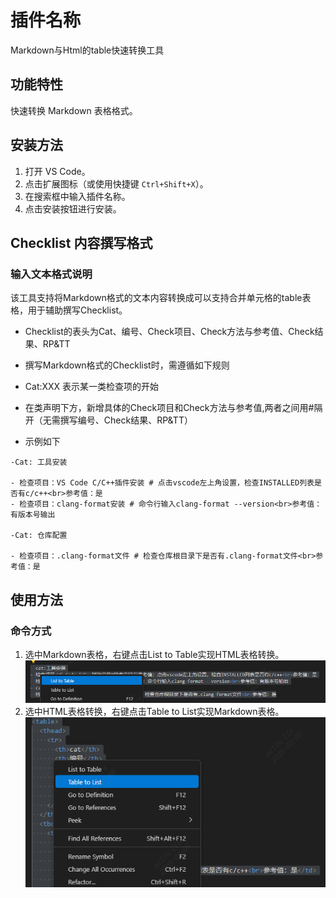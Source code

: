 # 插件名称




Markdown与Html的table快速转换工具




## 功能特性
快速转换 Markdown 表格格式。




## 安装方法
1. 打开 VS Code。
2. 点击扩展图标（或使用快捷键 `Ctrl+Shift+X`）。
3. 在搜索框中输入插件名称。
4. 点击安装按钮进行安装。




## Checklist 内容撰写格式
### 输入文本格式说明
该工具支持将Markdown格式的文本内容转换成可以支持合并单元格的table表格，用于辅助撰写Checklist。

- Checklist的表头为Cat、编号、Check项目、Check方法与参考值、Check结果、RP&TT
- 撰写Markdown格式的Checklist时，需遵循如下规则
- Cat:XXX 表示某一类检查项的开始
- 在类声明下方，新增具体的Check项目和Check方法与参考值,两者之间用#隔开（无需撰写编号、Check结果、RP&TT）

- 示例如下



```
-Cat: 工具安装

- 检查项目：VS Code C/C++插件安装 # 点击vscode左上角设置，检查INSTALLED列表是否有c/c++<br>参考值：是
- 检查项目：clang-format安装 # 命令行输入clang-format --version<br>参考值：有版本号输出

-Cat: 仓库配置

- 检查项目：.clang-format文件 # 检查仓库根目录下是否有.clang-format文件<br>参考值：是

```



## 使用方法
### 命令方式
1. 选中Markdown表格，右键点击List to Table实现HTML表格转换。
![alt text](image-2.png)
2. 选中HTML表格转换，右键点击Table to List实现Markdown表格。
![alt text](image-1.png)


